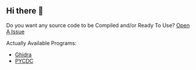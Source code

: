 ## Hi there 👋

Do you want any source code to be Compiled and/or Ready To Use? [Open A Issue](https://github.com/Compiled4U/.github/issues/new)

Actually Available Programs:

- [Ghidra](https://github.com/Compiled4U/Ghidra)
- [PYCDC](https://github.com/Compiled4U/pycdc)
